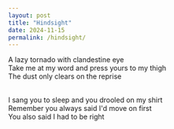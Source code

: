 ```yaml
---
layout: post
title: "Hindsight"
date: 2024-11-15
permalink: /hindsight/
---
```


A lazy tornado with clandestine eye<br>
Take me at my word and press yours to my thigh<br>
The dust only clears on the reprise<br><br>

I sang you to sleep and you drooled on my shirt<br>
Remember you always said I'd move on first<br>
You also said I had to be right